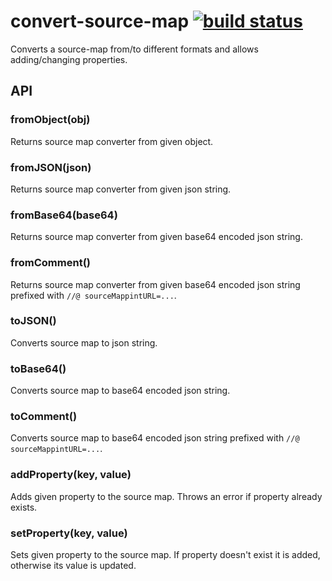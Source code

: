 # convert-source-map [![build status](https://secure.travis-ci.org/thlorenz/convert-source-map.png)](http://travis-ci.org/thlorenz/convert-source-map)

Converts a source-map from/to  different formats and allows adding/changing properties.

## API

### fromObject(obj)

Returns source map converter from given object.

### fromJSON(json)

Returns source map converter from given json string.

### fromBase64(base64)

Returns source map converter from given base64 encoded json string.

### fromComment()

Returns source map converter from given base64 encoded json string prefixed with `//@ sourceMappintURL=...`.

### toJSON()

Converts source map to json string.

### toBase64()

Converts source map to base64 encoded json string.

### toComment()

Converts source map to base64 encoded json string prefixed with `//@ sourceMappintURL=...`.

### addProperty(key, value)

Adds given property to the source map. Throws an error if property already exists.


### setProperty(key, value)

Sets given property to the source map. If property doesn't exist it is added, otherwise its value is updated.
